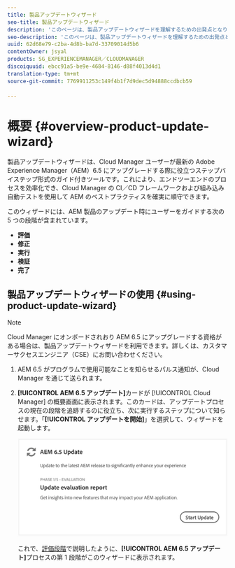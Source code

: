 ```yaml
---
title: 製品アップデートウィザード
seo-title: 製品アップデートウィザード
description: 'このページは、製品アップデートウィザードを理解するための出発点となります。 '
seo-description: 'このページは、製品アップデートウィザードを理解するための出発点となります。 '
uuid: 62d68e79-c2ba-4d8b-ba7d-33709014d5b6
contentOwner: jsyal
products: SG_EXPERIENCEMANAGER／CLOUDMANAGER
discoiquuid: ebcc91a5-be9e-4684-8146-d88f4013d4d1
translation-type: tm+mt
source-git-commit: 7769911253c149f4b1f7d9dec5d94888ccdbcb59

---
```



# 概要 {#overview-product-update-wizard}

製品アップデートウィザードは、Cloud Manager ユーザーが最新の Adobe Experience Manager（AEM）6.5 にアップグレードする際に役立つステップバイステップ形式のガイド付きツールです。これにより、エンドツーエンドのプロセスを効率化でき、Cloud Manager の CI／CD フレームワークおよび組み込み自動テストを使用して AEM のベストプラクティスを確実に順守できます。

このウィザードには、AEM 製品のアップデート時にユーザーをガイドする次の 5 つの段階が含まれています。

* **評価**
* **修正**
* **実行**
* **検証**
* **完了**


## 製品アップデートウィザードの使用 {#using-product-update-wizard}

>[!NOTE]
>Cloud Manager にオンボードされおり AEM 6.5 にアップグレードする資格がある場合は、製品アップデートウィザードを利用できます。詳しくは、カスタマーサクセスエンジニア（CSE）にお問い合わせください。

1. AEM 6.5 がプログラムで使用可能なことを知らせるパルス通知が、Cloud Manager を通じて送られます。

1. **[!UICONTROL AEM 6.5 アップデート]**&#x200B;カードが [!UICONTROL Cloud Manager] の概要画面に表示されます。このカードは、アップデートプロセスの現在の段階を追跡するのに役立ち、次に実行するステップについて知らせます。「**[!UICONTROL アップデートを開始]**」を選択して、ウィザードを起動します。

   ![](assets/Start-Update.png)

   これで、[評価段階](evaluation.md)で説明したように、**[!UICONTROL AEM 6.5 アップデート]**&#x200B;プロセスの第 1 段階がこのウィザードに表示されます。
